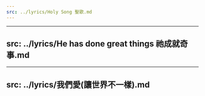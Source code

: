 ```yaml
---
src: ../lyrics/Holy Song 聖歌.md
---
```

---
src: ../lyrics/He has done great things 祂成就奇事.md
---
---
src: ../lyrics/我們愛(讓世界不一樣).md
---